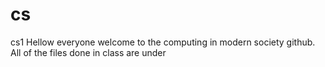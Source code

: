 # cs
cs1
Hellow everyone welcome to the computing in modern society github.
All of the files done in class are under 
